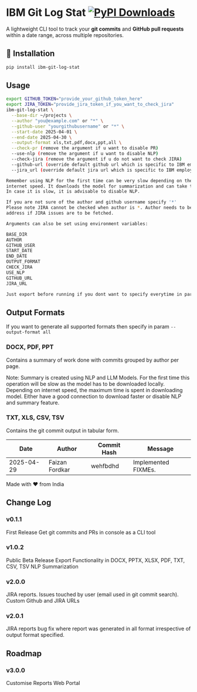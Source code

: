 # IBM Git Log Stat [![PyPI Downloads](https://static.pepy.tech/badge/ibm-git-log-stat)](https://pepy.tech/projects/ibm-git-log-stat)

A lightweight CLI tool to track your **git commits** and **GitHub pull requests** within a date range, across multiple
repositories.

## 🔧 Installation

```bash
pip install ibm-git-log-stat
```

## Usage

```bash
export GITHUB_TOKEN="provide_your_github_token_here"
export JIRA_TOKEN="provide_jira_token_if_you_want_to_check_jira"
ibm-git-log-stat \
  --base-dir ~/projects \
  --author "you@example.com" or "*" \
  --github-user "yourgithubusername" or "*" \
  --start-date 2025-04-01 \
  --end-date 2025-04-30 \
  --output-format xls,txt,pdf,docx,ppt,all \
  --check-pr (remove the argument if u want to disable PR)
  --use-nlp (remove the argument if u want to disable NLP)
  --check-jira (remove the argument if u do not want to check JIRA)
  --github-url (override default github url which is specific to IBM employees)
  --jira_url (override default jira url which is specific to IBM employees)

Remember using NLP for the first time can be very slow depending on the
internet speed. It downloads the model for summarization and can take time.
In case it is slow, it is advisable to disable NLP.

If you are not sure of the author and github username specify '*'
Please note JIRA cannot be checked when author is *. Author needs to be a valid email
address if JIRA issues are to be fetched. 

Arguments can also be set using environment variables:

BASE_DIR
AUTHOR
GITHUB_USER
START_DATE
END_DATE
OUTPUT_FORMAT
CHECK_JIRA
USE_NLP
GITHUB_URL
JIRA_URL

Just export before running if you dont want to specify everytime in parameter
```

## Output Formats

If you want to generate all supported formats then specify in param `--output-format all`

### DOCX, PDF, PPT
Contains a summary of work done with commits grouped by author per page.

Note: Summary is created using NLP and LLM Models. 
For the first time this operation will be slow as the model has to be downloaded locally. 
Depending on internet speed, the maximum time is spent in downloading model.
Either have a good connection to download faster or disable NLP and summary feature.

### TXT, XLS, CSV, TSV
Contains the git commit output in tabular form.

Date | Author  | Commit Hash | Message
---  |---------|-------------| ---
2025-04-29 | Faizan Fordkar | wehfbdhd | Implemented FIXMEs.

Made with ❤️ from India

## Change Log

### v0.1.1
First Release
Get git commits and PRs in console as a CLI tool

### v1.0.2
Public Beta Release
Export Functionality in DOCX, PPTX, XLSX, PDF, TXT, CSV, TSV
NLP Summarization

### v2.0.0
JIRA reports. 
Issues touched by user (email used in git commit search). 
Custom Github and JIRA URLs

### v2.0.1
JIRA reports bug fix where report was generated in all format irrespective
of output format specified.

## Roadmap

### v3.0.0
Customise Reports
Web Portal